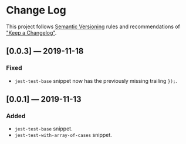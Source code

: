 # Change Log

This project follows [Semantic Versioning](https://semver.org/spec/v2.0.0.html) rules and recommendations of ["Keep a Changelog"](https://keepachangelog.com/en/1.0.0/).

## [0.0.3] — 2019-11-18

### Fixed

- `jest-test-base` snippet now has the previously missing trailing `});`.

## [0.0.1] — 2019-11-13

### Added

- `jest-test-base` snippet.
- `jest-test-with-array-of-cases` snippet.
